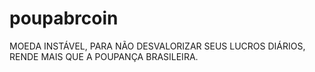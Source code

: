 # poupabrcoin
MOEDA INSTÁVEL, PARA NÃO DESVALORIZAR SEUS LUCROS DIÁRIOS, RENDE MAIS QUE A POUPANÇA BRASILEIRA.

